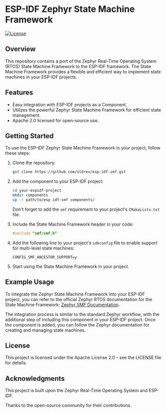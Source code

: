 # ESP-IDF Zephyr State Machine Framework

[![License](https://img.shields.io/badge/License-Apache%202.0-blue.svg)](LICENSE)

## Overview

This repository contains a port of the Zephyr Real-Time Operating System (RTOS) State Machine Framework to the ESP-IDF framework. The State Machine Framework provides a flexible and efficient way to implement state machines in your ESP-IDF projects.

## Features

- Easy integration with ESP-IDF projects as a Component.
- Utilizes the powerful Zephyr State Machine Framework for efficient state management.
- Apache 2.0 licensed for open-source use.

## Getting Started

To use the ESP-IDF Zephyr State Machine Framework in your project, follow these steps:

1. Clone the repository:

   ```bash
   git clone https://github.com/oldrev/esp-idf-smf.git
    ```

2. Add the component to your ESP-IDF project:

    ```bash
    cd your-espidf-project
    mkdir components
    cp -r path/to/esp-idf-smf components/
    ```

    Don't forget to add the `smf` requirement to your project's `CMakeLists.txt` file.

3. Include the State Machine Framework header in your code:

    ```c
    #include "smf/smf.h"
    ```

4. Add the following line to your project's `sdkconfig` file to enable support for multi-level state machines:
    ```plaintext
    CONFIG_SMF_ANCESTOR_SUPPORT=y
    ```

5. Start using the State Machine Framework in your project.


## Example Usage

To integrate the Zephyr State Machine Framework into your ESP-IDF project, you can refer to the official Zephyr RTOS documentation for the State Machine Framework: [Zephyr SMF Documentation](https://docs.zephyrproject.org/latest/services/smf/index.html).

The integration process is similar to the standard Zephyr workflow, with the additional step of including this component in your ESP-IDF project. Once the component is added, you can follow the Zephyr documentation for creating and managing state machines.

## License

This project is licensed under the Apache License 2.0 - see the LICENSE file for details.

## Acknowledgments

This project is built upon the Zephyr Real-Time Operating System and ESP-IDF.

Thanks to the open-source community for their contributions.
